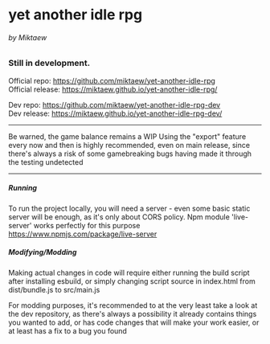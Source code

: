 # yet another idle rpg
###### by Miktaew


### Still in development.

Official repo: https://github.com/miktaew/yet-another-idle-rpg  
Official release: https://miktaew.github.io/yet-another-idle-rpg/  
  
  
Dev repo: https://github.com/miktaew/yet-another-idle-rpg-dev  
Dev release: https://miktaew.github.io/yet-another-idle-rpg-dev/  


---
Be warned, the game balance remains a WIP
Using the "export" feature every now and then is highly recommended, even on main release, since there's always a risk of some gamebreaking bugs having made it through the testing undetected

---
##### Running
To run the project locally, you will need a server - even some basic static server will be enough, as it's only about CORS policy. Npm module 'live-server' works perfectly for this purpose https://www.npmjs.com/package/live-server

##### Modifying/Modding
Making actual changes in code will require either running the build script after installing esbuild, or simply changing script source in index.html from dist/bundle.js to src/main.js

For modding purposes, it's recommended to at the very least take a look at the dev repository, as there's always a possibility it already contains things you wanted to add, or has code changes that will make your work easier, or at least has a fix to a bug you found
